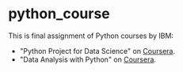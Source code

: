 # python_course

This is final assignment of Python courses by IBM:
- "Python Project for Data Science" on [Coursera](https://www.coursera.org/learn/python-project-for-data-science).
- "Data Analysis with Python" on [Coursera](https://www.coursera.org/learn/data-analysis-with-python?specialization=ibm-data-analyst).
